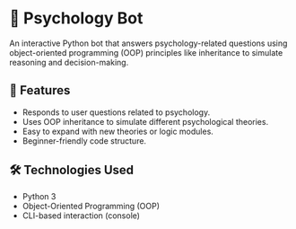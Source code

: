 # 🤖 Psychology Bot

An interactive Python bot that answers psychology-related questions using object-oriented programming (OOP) principles like inheritance to simulate reasoning and decision-making.

## 🧠 Features

- Responds to user questions related to psychology.
- Uses OOP inheritance to simulate different psychological theories.
- Easy to expand with new theories or logic modules.
- Beginner-friendly code structure.

## 🛠️ Technologies Used

- Python 3
- Object-Oriented Programming (OOP)
- CLI-based interaction (console)
